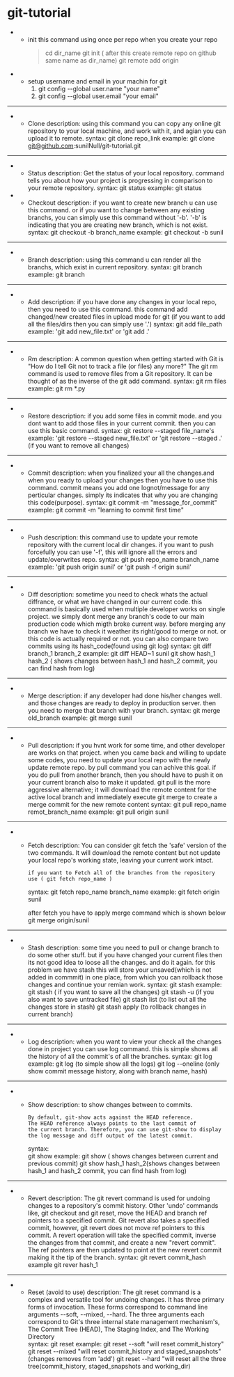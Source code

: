 # git-tutorial
* - init
    this command using once per repo when you create your repo
    > cd dir_name
    > git init ( after this create remote repo on github same name as dir_name)
    > git remote add origin <url>
* - setup username and email in your machin for git
    1) git config --global user.name "your name"
    2) git config --global user.email "your email"
-------------------------------------------------------------------------------
* - Clone
    description:
        using this command you can copy any online git repository
        to your local machine, and work with it, and agian you
        can upload it to remote.
    syntax:
        git clone repo_link
    example:
        git clone git@github.com:sunilNull/git-tutorial.git
-------------------------------------------------------------------------------
* - Status
    description:
        Get the status of your local repository.
        command tells you about how your project is progressing 
        in comparison to your remote repository.
    syntax:
        git status
    example:
        git status

* - Checkout
    description:
        if you want to create new branch u can use this command.
        or if you want to change between any existing branchs, you
        can simply use this command without '-b'.
        '-b' is indicating that you are creating new branch, which is not
        exist.
    syntax:
        git checkout -b branch_name
    example:
        git checkout -b sunil
-------------------------------------------------------------------------------
* - Branch
    description:
        using this command u can render all the branchs, which exist
        in current repository.
    syntax:
        git branch
    example:
        git branch
-------------------------------------------------------------------------------
* - Add
    description:
        if you have done any changes in your local repo,
        then you need to use this command.
        this command add changed/new created files in upload mode
        for git
        (if you want to add all the files/dirs then you can simply use '.')
    syntax:
        git add file_path
    example:
        'git add new_file.txt' or 'git add .'

-------------------------------------------------------------------------------
* - Rm
    description:
        A common question when getting started with Git is "How do I tell
        Git not to track a file (or files) any more?" The git rm command
        is used to remove files from a Git repository. It can be thought
        of as the inverse of the git add command.
    syntax:
        git rm files
    example:
        git rm *.py
-------------------------------------------------------------------------------
* - Restore
    description:
        if you add some files in commit mode. and you dont want to 
        add those files in your current commit. then you can use
        this basic command.
    syntax:
        git restore --staged file_name's
    example:
        'git restore --staged new_file.txt' or 'git restore --staged .' (if you want to remove all changes)
-------------------------------------------------------------------------------
* - Commit
    description:
        when you finalized your all the changes.and when you ready
        to upload your changes then you have to use this command.
        commit means you add one lognot/message for any perticular changes.
        simply its indicates that why you are changing this code(purpose).
    syntax:
        git commit -m "message_for_commit"
    example:
        git commit -m "learning to commit first time"
-------------------------------------------------------------------------------
* - Push
    description:
        this command use to update your remote repository with the current local dir changes.
        if you want to push forcefully you can use '-f', this will ignore all the errors and
        update/overwrites repo.
    syntax:
        git push repo_name branch_name
    example:
        'git push origin sunil' or 'git push -f origin sunil'
-------------------------------------------------------------------------------
* - Diff
    description:
        sometime you need to check whats the actual diffrance, or
        what we have changed in our current code.
        this command is basically used when multiple developer works
        on single project.
        we simply dont merge any branch's code to our main production code
        which migth broke current way. before merging any branch we have to 
        check it weather its right/good to merge or not. or this code is actually required or not.
        you can also compare two commits using its hash_code(found using git log)
    syntax:
        git diff branch_1 branch_2
    example:
        git diff HEAD~1 sunil
        git show hash_1 hash_2 ( shows changes between hash_1 and hash_2 commit, you can find hash from log)
-------------------------------------------------------------------------------
* - Merge
    description:
        if any developer had done his/her changes well.
        and those changes are ready to deploy in production server.
        then you need to merge that branch with your branch.
    syntax:
        git merge old_branch
    example:
        git merge sunil
-------------------------------------------------------------------------------
* - Pull
    description:
        if you hvnt work for some time, and other developer are works on that project.
        when you came back and willing to update some codes, you need to update your local repo
        with the newly update remote repo.
        by pull command you can achive this goal.
        if you do pull from another branch, then you should have to push it on your current branch also
        to make it updated.
        git pull is the more aggressive alternative; it will download the remote
        content for the active local branch and immediately execute git merge to
        create a merge commit for the new remote content
    syntax:
        git pull repo_name remot_branch_name
    example:
        git pull origin sunil

-------------------------------------------------------------------------------
* - Fetch
    description:
        You can consider git fetch the 'safe' version of the two commands.
        It will download the remote content but not update your local
        repo's working state, leaving your current work intact.

        if you want to Fetch all of the branches from the repository
        use ( git fetch repo_name )
    syntax:
        git fetch repo_name branch_name
    example:
        git fetch origin sunil

    after fetch you have to apply merge command which is shown below
        git merge origin/sunil
-------------------------------------------------------------------------------
* - Stash
    description:
        some time you need to pull or change branch to do some other stuff.
        but if you have changed your current files then its not good idea to
        loose all the changes. and do it again. for this problem we have stash
        this will store your unsaved(which is not added in commmit) in one place,
        from which you can rollback those changes and continue your remian work.
    syntax:
        git stash
    example:
        git stash ( if you want to save all the changes)
        git stash -u (if you also want to save untracked file)
        git stash list (to list out all the changes store in stash)
        git stash apply (to rollback changes in current branch)
-------------------------------------------------------------------------------
* - Log
    description:
        when you want to view your check all the changes done in project
        you can use log command. this is simple shows all the history of all the
        commit's of all the branches.
    syntax:
        git log
    example:
        git log (to simple show all the logs)
        git log --oneline (only show commit message history, along with branch name, hash)  
-------------------------------------------------------------------------------
* - Show
    description:
        to show changes between to commits.

        By default, git-show acts against the HEAD reference.
        The HEAD reference always points to the last commit of
        the current branch. Therefore, you can use git-show to display 
        the log message and diff output of the latest commit.
    syntax:  
        git show
    example:
        git show ( shows changes between current and previous commit)
        git show hash_1 hash_2(shows changes between hash_1 and hash_2 commit, you can find hash from log)
-------------------------------------------------------------------------------
* - Revert
    description:
        The git revert command is used for undoing changes to a repository's
        commit history. Other 'undo' commands like, git checkout and git reset,
        move the HEAD and branch ref pointers to a specified commit. Git revert
        also takes a specified commit, however, git revert does not move ref
        pointers to this commit. A revert operation will take the specified
        commit, inverse the changes from that commit, and create a new "revert
        commit". The ref pointers are then updated to point at the new revert
        commit making it the tip of the branch.
    syntax:
        git revert commit_hash
    example
        git rever hash_1
--------------------------------------------------------------------------------
* - Reset (avoid to use)
    description:
        The git reset command is a complex and versatile tool for undoing
        changes. It has three primary forms of invocation. These forms
        correspond to command line arguments --soft, --mixed, --hard. The
        three arguments each correspond to Git's three internal state
        management mechanism's, The Commit Tree (HEAD), The Staging Index,
        and The Working Directory        
    syntax:
        git reset
    example:
        git reset --soft "will reset commit_history"
        git reset --mixed "will reset commit_history and staged_snapshots" (changes removes from 'add')
        git reset --hard "will reset all the three tree(commit_history, staged_snapshots and working_dir)